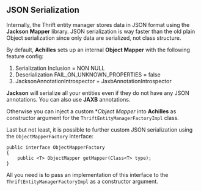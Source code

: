## JSON Serialization

 Internally, the Thrift entity manager stores data in JSON format using the **Jackson Mapper** library.
 JSON serialization is way faster than the old plain Object serialization since only data are serialized,
 not class structure.
 
 By default, **Achilles** sets up an internal **Object Mapper** with the following feature config:
 
  1. Serialization Inclusion = NON NULL
  2. Deserialization FAIL_ON_UNKNOWN_PROPERTIES = false
  3. JacksonAnnotationIntrospector + JaxbAnnotationIntrospector
  
**Jackson** will serialize all your entities even if they do not have any JSON annotations. You can also 
 use **JAXB** annotations.
 
 Otherwise you can inject a custom **Object Mapper* into **Achilles** as constructor argument for the
 `ThriftEntityManagerFactoryImpl` class.
 
 Last but not least, it is possible to further custom JSON serialization using the `ObjectMapperFactory`
 interface:
 
	public interface ObjectMapperFactory
	{
		public <T> ObjectMapper getMapper(Class<T> type);
	} 
 
 All you need is to pass an implementation of this interface to the `ThriftEntityManagerFactoryImpl` as
 a constructor argument.
 
  
 
 
 
 

  